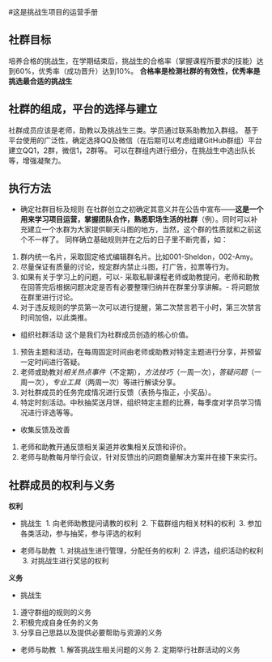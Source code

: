 #这是挑战生项目的运营手册

## 社群目标
培养合格的挑战生，在学期结束后，挑战生的合格率（掌握课程所要求的技能）达到60%，优秀率（成功晋升）达到10%。
**合格率是检测社群的有效性，优秀率是挑选最合适的挑战生**

## 社群的组成，平台的选择与建立
社群成员应该是老师，助教以及挑战生三类。学员通过联系助教加入群组。
基于平台使用的广泛性，确定选择QQ及微信（在后期可以考虑组建GitHub群组）平台建立QQ1，2群，微信1，2群等。
可以在群组内进行细分，在挑战生中选出队长等，增强凝聚力。

## 执行方法
- 确定社群目标及规则
在社群创立之初确定其意义并在公告中宣布——**这是一个用来学习项目运营，掌握团队合作，熟悉职场生活的社群**（例）。同时可以补充建立一个水群为大家提供聊天斗图的地方，当然，这个群的性质就和之前这个不一样了。
同样确立基础规则并在之后的日子里不断完善，如：
1. 群内统一名片，采取固定格式编辑群名片。比如001-Sheldon，002-Amy。
2. 尽量保证有质量的讨论，规定群内禁止斗图，打广告，拉票等行为。
3. 如果有关于学习上的问题，可以- 采取私聊课程老师或助教提问，老师和助教在回答完后根据问题决定是否有必要整理归纳并在群里分享讲解。- 将问题放在群里进行讨论。
4. 对于违反规则的学员第一次可以进行提醒，第二次禁言若干小时，第三次禁言时间加倍，以此类推。

- 组织社群活动
这个是我们为社群成员创造的核心价值。
1. 预告主题和活动，在每周固定时间由老师或助教对特定主题进行分享，并预留一定时间进行答疑。
2. 老师或助教对*相关热点事件*（不定期），*方法技巧*（一周一次），*答疑问题*（一周一次），*专业工具*（两周一次）等进行解读分享。
3. 对社群成员的任务完成情况进行反馈（表扬与指正，小奖品）。
4. 特定时刻活动。中秋抽奖送月饼，组织特定主题的比赛，每季度对学员学习情况进行评选等等。

- 收集反馈及改善
1. 老师和助教开通反馈相关渠道并收集相关反馈和评价。
2. 老师与助教每月举行会议，针对反馈出的问题商量解决方案并在接下来实行。

## 社群成员的权利与义务

**权利**
- 挑战生
  1. 向老师助教提问请教的权利
  2. 下载群组内相关材料的权利
  3. 参加各类活动，参与抽奖，参与评选的权利
  
- 老师与助教
  1. 对挑战生进行管理，分配任务的权利
  2. 评选，组织活动的权利
  3. 对挑战生进行奖惩的权利
  
**义务**
- 挑战生
1. 遵守群组的规则的义务
2. 积极完成自身任务的义务
3. 分享自己思路以及提供必要帮助与资源的义务 
  
- 老师与助教
  1. 解答挑战生相关问题的义务
  2. 定期举行社群活动的义务
  

